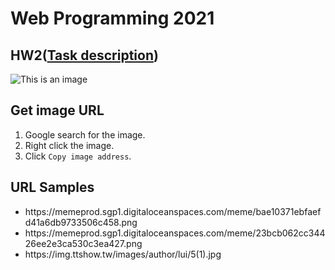 # Web Programming 2021

## HW2([Task description](https://github.com/b06608062/digital-album-js/blob/master/hw2.pdf))
![This is an image](https://github.com/b06608062/digital-album-js/blob/master/demo_image/%E6%88%AA%E5%9C%96%202022-03-25%20%E4%B8%8B%E5%8D%881.41.02.png)

## Get image URL
1. Google search for the image.
2. Right click the image.
3. Click `Copy image address`.

## URL Samples
* https://<span></span>memeprod.sgp1.digitaloceanspaces.com/meme/bae10371ebfaefd41a6db9733506c458.png
* https://<span></span>memeprod.sgp1.digitaloceanspaces.com/meme/23bcb062cc34426ee2e3ca530c3ea427.png
* https://<span></span>img.ttshow.tw/images/author/lui/5(1).jpg
